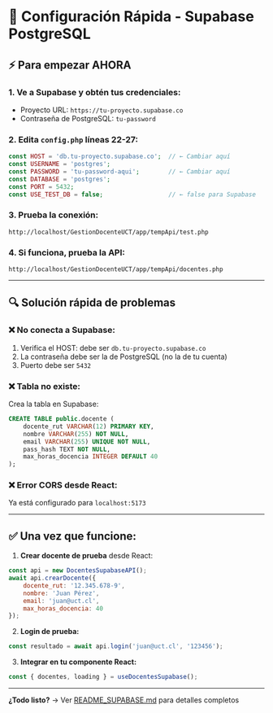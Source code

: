 # 🎯 Configuración Rápida - Supabase PostgreSQL

## **⚡ Para empezar AHORA**

### 1. Ve a Supabase y obtén tus credenciales:
- Proyecto URL: `https://tu-proyecto.supabase.co`
- Contraseña de PostgreSQL: `tu-password`

### 2. Edita `config.php` líneas 22-27:
```php
const HOST = 'db.tu-proyecto.supabase.co';  // ← Cambiar aquí
const USERNAME = 'postgres';
const PASSWORD = 'tu-password-aqui';        // ← Cambiar aquí  
const DATABASE = 'postgres';
const PORT = 5432;
const USE_TEST_DB = false;                  // ← false para Supabase
```

### 3. Prueba la conexión:
```
http://localhost/GestionDocenteUCT/app/tempApi/test.php
```

### 4. Si funciona, prueba la API:
```
http://localhost/GestionDocenteUCT/app/tempApi/docentes.php
```

---

## **🔍 Solución rápida de problemas**

### ❌ No conecta a Supabase:
1. Verifica el HOST: debe ser `db.tu-proyecto.supabase.co`
2. La contraseña debe ser la de PostgreSQL (no la de tu cuenta)
3. Puerto debe ser `5432`

### ❌ Tabla no existe:
Crea la tabla en Supabase:
```sql
CREATE TABLE public.docente (
    docente_rut VARCHAR(12) PRIMARY KEY,
    nombre VARCHAR(255) NOT NULL,
    email VARCHAR(255) UNIQUE NOT NULL,
    pass_hash TEXT NOT NULL,
    max_horas_docencia INTEGER DEFAULT 40
);
```

### ❌ Error CORS desde React:
Ya está configurado para `localhost:5173`

---

## **✅ Una vez que funcione:**

1. **Crear docente de prueba** desde React:
```javascript
const api = new DocentesSupabaseAPI();
await api.crearDocente({
    docente_rut: '12.345.678-9',
    nombre: 'Juan Pérez',
    email: 'juan@uct.cl',
    max_horas_docencia: 40
});
```

2. **Login de prueba:**
```javascript
const resultado = await api.login('juan@uct.cl', '123456');
```

3. **Integrar en tu componente React:**
```javascript
const { docentes, loading } = useDocentesSupabase();
```

---

**¿Todo listo?** → Ver [README_SUPABASE.md](README_SUPABASE.md) para detalles completos